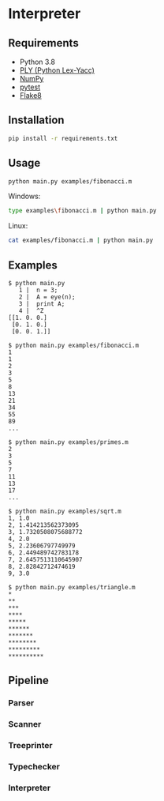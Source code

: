 # Interpreter

## Requirements
* Python 3.8
* [PLY (Python Lex-Yacc)](https://www.dabeaz.com/ply/)
* [NumPy](https://numpy.org/)
* [pytest](https://docs.pytest.org/en/stable/)
* [Flake8](https://flake8.pycqa.org/en/latest/)

## Installation
```bash
pip install -r requirements.txt
```

## Usage
```bash
python main.py examples/fibonacci.m
```
Windows:
```bash
type examples\fibonacci.m | python main.py
```
Linux:
```bash
cat examples/fibonacci.m | python main.py
```

## Examples
```
$ python main.py
   1 |  n = 3;
   2 |  A = eye(n);
   3 |  print A;
   4 |  ^Z
[[1. 0. 0.]
 [0. 1. 0.]
 [0. 0. 1.]]
```

```
$ python main.py examples/fibonacci.m
1
1
2
3
5
8
13
21
34
55
89
...
```

```
$ python main.py examples/primes.m
2
3
5
7
11
13
17
...
```

```
$ python main.py examples/sqrt.m
1, 1.0
2, 1.414213562373095
3, 1.7320508075688772
4, 2.0
5, 2.23606797749979
6, 2.449489742783178
7, 2.6457513110645907
8, 2.82842712474619
9, 3.0
```

```
$ python main.py examples/triangle.m
*
**
***
****
*****
******
*******
********
*********
**********
```

## Pipeline

### Parser

### Scanner

### Treeprinter

### Typechecker

### Interpreter
